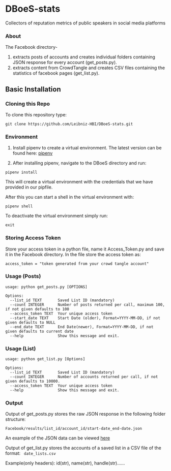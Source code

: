# DBoeS-stats
Collectors of reputation metrics of public speakers in social media platforms 

### About

The Facebook directory-

1. extracts posts of accounts and creates individual folders containing JSON response for every account (get_posts.py). 
2. extracts content from CrowdTangle and creates CSV files containing the statistics of facebook pages (get_list.py). 

## Basic Installation

### Cloning this Repo

To clone this repository type:

```
git clone https://github.com/Leibniz-HBI/DBoeS-stats.git
```

### Environment 

1. Install pipenv to create a virtual environment. The latest version can be found here:
[pipenv](https://pipenv.readthedocs.io/en/latest)

2. After installing pipenv, navigate to the DBoeS directory and run:

```
pipenv install
```
This will create a virtual environment with the credentials that we have provided in
our pipfile. 

After this you can start a shell in the virtual environment with:

```
pipenv shell
```
To deactivate the virtual environment simply run: 
```
exit
```
### Storing Access Token 

Store your access token in a python file, name it Access_Token.py and save it in the Facebook directory.
In the file store the access token as:
```
access_token = "token generated from your crowd tangle account"
```


### Usage (Posts)
```
usage: python get_posts.py [OPTIONS]

Options:
  --list_id TEXT       Saved List ID (mandatory)
  --count INTEGER      Number of posts returned per call, maximum 100, if not given defaults to 100
  --access_token TEXT  Your unique access token
  --start_date TEXT    Start Date (older), Format=YYYY-MM-DD, if not given defaults to NULL
  --end_date TEXT      End Date(newer), Format=YYYY-MM-DD, if not given defaults to current date
  --help               Show this message and exit.
```
### Usage (List)
```
usage: python get_list.py [Options]

Options:
  --list_id TEXT       Saved List ID (mandatory)
  --count INTEGER      Number of accounts returned per call, if not given defaults to 10000.
  --access_token TEXT  Your unique access token
  --help               Show this message and exit.

```
### Output

Output of get_posts.py stores the raw JSON response in the following folder structure:

```
Facebook/results/list_id/account_id/start-date_end-date.json
```
An example of the JSON data can be viewed [here](https://github.com/CrowdTangle/API/wiki/Posts)

Output of get_list.py stores the accounts of a saved list in a CSV file of the format:
``` date_lists.csv```

Example(only headers):   id(str), name(str), handle(str)......




